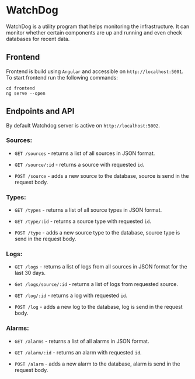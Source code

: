 # WatchDog

WatchDog is a utility program that helps monitoring the infrastructure. It can monitor whether certain components are up and running and even check databases for recent data.

## Frontend

Frontend is build using `Angular` and accessible on `http://localhost:5001`. <br>
To start frontend run the following commands:
```
cd frontend
ng serve --open
```

## Endpoints and API

By default Watchdog server is active on `http://localhost:5002`.

### Sources:
* `GET /sources` - returns a list of all sources in JSON format.

* `GET /source/:id` - returns a source with requested `id`.

* `POST /source` - adds a new source to the database, source is send in the request body.

### Types:
* `GET /types` - returns a list of all source types in JSON format.

* `GET /type/:id` - returns a source type with requested `id`.

* `POST /type` - adds a new source type to the database, source type is send in the request body.

### Logs:
* `GET /logs` - returns a list of logs from all sources in JSON format for the last 30 days.

* `Get /logs/source/:id` - returns a list of logs from requested source.

* `GET /log/:id` - returns a log with requested `id`.

* `POST /log` - adds a new log to the database, log is send in the request body.

### Alarms:
* `GET /alarms` - returns a list of all alarms in JSON format.

* `GET /alarm/:id` - returns an alarm with requested `id`.

* `POST /alarm` - adds a new alarm to the database, alarm is send in the request body.